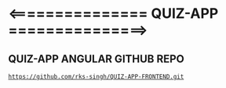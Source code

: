 
# <===============  QUIZ-APP  ===============>

## QUIZ-APP ANGULAR GITHUB REPO
<code>https://github.com/rks-singh/QUIZ-APP-FRONTEND.git </code>

